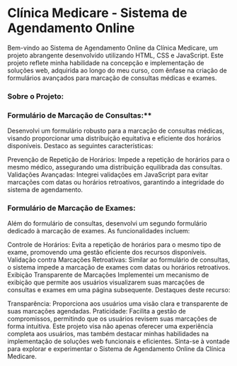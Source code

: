 # Clínica Medicare - Sistema de Agendamento Online

Bem-vindo ao Sistema de Agendamento Online da Clínica Medicare, um projeto abrangente desenvolvido utilizando HTML, CSS e JavaScript. Este projeto reflete minha habilidade na concepção e implementação de soluções web, adquirida ao longo do meu curso, com ênfase na criação de formulários avançados para marcação de consultas médicas e exames.

### Sobre o Projeto:

### Formulário de Marcação de Consultas:**

Desenvolvi um formulário robusto para a marcação de consultas médicas, visando proporcionar uma distribuição equitativa e eficiente dos horários disponíveis. Destaco as seguintes características:

Prevenção de Repetição de Horários: Impede a repetição de horários para o mesmo médico, assegurando uma distribuição equilibrada das consultas. Validações Avançadas: Integrei validações em JavaScript para evitar marcações com datas ou horários retroativos, garantindo a integridade do sistema de agendamento.

### Formulário de Marcação de Exames:

Além do formulário de consultas, desenvolvi um segundo formulário dedicado à marcação de exames. As funcionalidades incluem:

Controle de Horários: Evita a repetição de horários para o mesmo tipo de exame, promovendo uma gestão eficiente dos recursos disponíveis. Validação contra Marcações Retroativas: Similar ao formulário de consultas, o sistema impede a marcação de exames com datas ou horários retroativos. Exibição Transparente de Marcações Implementei um mecanismo de exibição que permite aos usuários visualizarem suas marcações de consultas e exames em uma página subsequente. Destaques deste recurso:

Transparência: Proporciona aos usuários uma visão clara e transparente de suas marcações agendadas. Praticidade: Facilita a gestão de compromissos, permitindo que os usuários revisem suas marcações de forma intuitiva. Este projeto visa não apenas oferecer uma experiência completa aos usuários, mas também destacar minhas habilidades na implementação de soluções web funcionais e eficientes. Sinta-se à vontade para explorar e experimentar o Sistema de Agendamento Online da Clínica Medicare.
